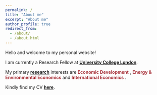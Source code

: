 ```yaml
---
permalink: /
title: "About me"
excerpt: "About me"
author_profile: true
redirect_from: 
  - /about/
  - /about.html
---
```


Hello and welcome to my personal website! 

I am currently a Research Fellow at [**University College London**](https://www.ucl.ac.uk/bartlett/sustainable/about-us). 

My primary [**research**](research.md) interests are <span style="color:#a8323a">**Economic Development** </span>,<span style="color:#a8323a"> **Energy & Environmental Economics** </span> and <span style="color:#a8323a"> **International Economics** </span>.

Kindly find my CV [**here**](http://papers.abrahamlartey.com/Abraham_Lartey_CV.pdf). 






